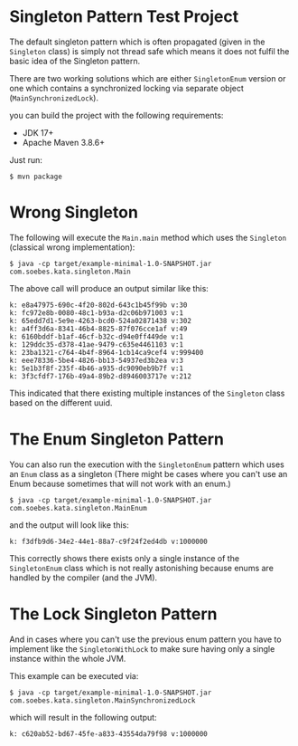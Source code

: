 <!---
 Licensed to the Apache Software Foundation (ASF) under one or more
 contributor license agreements.  See the NOTICE file distributed with
 this work for additional information regarding copyright ownership.
 The ASF licenses this file to You under the Apache License, Version 2.0
 (the "License"); you may not use this file except in compliance with
 the License.  You may obtain a copy of the License at

      http://www.apache.org/licenses/LICENSE-2.0

 Unless required by applicable law or agreed to in writing, software
 distributed under the License is distributed on an "AS IS" BASIS,
 WITHOUT WARRANTIES OR CONDITIONS OF ANY KIND, either express or implied.
 See the License for the specific language governing permissions and
 limitations under the License.
-->
# Singleton Pattern Test Project

The default singleton pattern which is often propagated (given in the `Singleton` class)
is simply not thread safe which means it does not fulfil the basic idea of the Singleton 
pattern.

There are two working solutions which are either `SingletonEnum` version or one which
contains a synchronized locking via separate object (`MainSynchronizedLock`).

you can build the project with the following requirements:

* JDK 17+
* Apache Maven 3.8.6+

Just run:
```
$ mvn package
```

# Wrong Singleton

The following will execute the `Main.main` method which uses the `Singleton` (classical
wrong implementation):

```
$ java -cp target/example-minimal-1.0-SNAPSHOT.jar com.soebes.kata.singleton.Main 
```
The above call will produce an output similar like this:
```
k: e8a47975-690c-4f20-802d-643c1b45f99b v:30
k: fc972e8b-0080-48c1-b93a-d2c06b971003 v:1
k: 65edd7d1-5e9e-4263-bcd0-524a02871438 v:302
k: a4ff3d6a-8341-46b4-8825-87f076cce1af v:49
k: 6160bddf-b1af-46cf-b32c-d94e0ff449de v:1
k: 129ddc35-d378-41ae-9479-c635e4461103 v:1
k: 23ba1321-c764-4b4f-8964-1cb14ca9cef4 v:999400
k: eee78336-5be4-4826-bb13-54937ed3b2ea v:3
k: 5e1b3f8f-235f-4b46-a935-dc9090eb9b7f v:1
k: 3f3cfdf7-176b-49a4-89b2-d8946003717e v:212
```
This indicated that there existing multiple instances of the `Singleton` class
based on the different uuid.

# The Enum Singleton Pattern

You can also run the execution with the `SingletonEnum` pattern which uses an
`Enum` class as a singleton (There might be cases where you can't use an Enum
because sometimes that will not work with an enum.)

```
$ java -cp target/example-minimal-1.0-SNAPSHOT.jar com.soebes.kata.singleton.MainEnum 
```
and the output will look like this:
```
k: f3dfb9d6-34e2-44e1-88a7-c9f24f2ed4db v:1000000
```
This correctly shows there exists only a single instance of the `SingletonEnum` class
which is not really astonishing because enums are handled by the compiler (and the JVM).

# The Lock Singleton Pattern
And in cases where you can't use the previous enum pattern you have to implement like 
the `SingletonWithLock` to make sure having only a single instance within the whole JVM.

This example can be executed via:
```
$ java -cp target/example-minimal-1.0-SNAPSHOT.jar com.soebes.kata.singleton.MainSynchronizedLock 
```
which will result in the following output:
```
k: c620ab52-bd67-45fe-a833-43554da79f98 v:1000000
```

